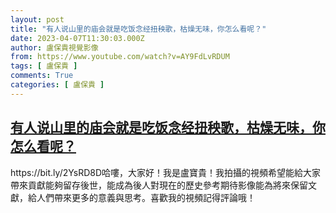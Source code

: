 ```yaml
---
layout: post
title: "有人说山里的庙会就是吃饭念经扭秧歌，枯燥无味，你怎么看呢？"
date: 2023-04-07T11:30:03.000Z
author: 盧保貴視覺影像
from: https://www.youtube.com/watch?v=AY9FdLvRDUM
tags: [ 盧保貴 ]
comments: True
categories: [ 盧保貴 ]
---
```

<!--1680867003000-->
[有人说山里的庙会就是吃饭念经扭秧歌，枯燥无味，你怎么看呢？](https://www.youtube.com/watch?v=AY9FdLvRDUM)
------

<div>
https://bit.ly/2YsRD8D哈嘍，大家好！我是盧寶貴！我拍攝的視頻希望能給大家帶來貢獻能夠留存後世，能成為後人對現在的歷史參考期待影像能為將來保留文獻，給人們帶來更多的意義與思考。喜歡我的視頻記得評論哦！
</div>
